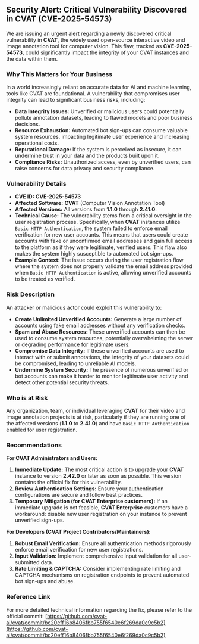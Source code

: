 ## Security Alert: Critical Vulnerability Discovered in CVAT (CVE-2025-54573)

We are issuing an urgent alert regarding a newly discovered critical vulnerability in **CVAT**, the widely used open-source interactive video and image annotation tool for computer vision. This flaw, tracked as **CVE-2025-54573**, could significantly impact the integrity of your CVAT instances and the data within them.

### Why This Matters for Your Business

In a world increasingly reliant on accurate data for AI and machine learning, tools like CVAT are foundational. A vulnerability that compromises user integrity can lead to significant business risks, including:
*   **Data Integrity Issues:** Unverified or malicious users could potentially pollute annotation datasets, leading to flawed models and poor business decisions.
*   **Resource Exhaustion:** Automated bot sign-ups can consume valuable system resources, impacting legitimate user experience and increasing operational costs.
*   **Reputational Damage:** If the system is perceived as insecure, it can undermine trust in your data and the products built upon it.
*   **Compliance Risks:** Unauthorized access, even by unverified users, can raise concerns for data privacy and security compliance.

### Vulnerability Details

*   **CVE ID:** **CVE-2025-54573**
*   **Affected Software:** **CVAT** (Computer Vision Annotation Tool)
*   **Affected Versions:** All versions from **1.1.0** through **2.41.0**.
*   **Technical Cause:** The vulnerability stems from a critical oversight in the user registration process. Specifically, when **CVAT** instances utilize `Basic HTTP Authentication`, the system failed to enforce email verification for new user accounts. This means that users could create accounts with fake or unconfirmed email addresses and gain full access to the platform as if they were legitimate, verified users. This flaw also makes the system highly susceptible to automated bot sign-ups.
*   **Example Context:** The issue occurs during the user registration flow where the system does not properly validate the email address provided when `Basic HTTP Authentication` is active, allowing unverified accounts to be treated as verified.

### Risk Description

An attacker or malicious actor could exploit this vulnerability to:
*   **Create Unlimited Unverified Accounts:** Generate a large number of accounts using fake email addresses without any verification checks.
*   **Spam and Abuse Resources:** These unverified accounts can then be used to consume system resources, potentially overwhelming the server or degrading performance for legitimate users.
*   **Compromise Data Integrity:** If these unverified accounts are used to interact with or submit annotations, the integrity of your datasets could be compromised, leading to unreliable AI models.
*   **Undermine System Security:** The presence of numerous unverified or bot accounts can make it harder to monitor legitimate user activity and detect other potential security threats.

### Who is at Risk

Any organization, team, or individual leveraging **CVAT** for their video and image annotation projects is at risk, particularly if they are running one of the affected versions (**1.1.0** to **2.41.0**) and have `Basic HTTP Authentication` enabled for user registration.

### Recommendations

**For CVAT Administrators and Users:**

1.  **Immediate Update:** The most critical action is to upgrade your **CVAT** instance to version **2.42.0** or later as soon as possible. This version contains the official fix for this vulnerability.
2.  **Review Authentication Settings:** Ensure your authentication configurations are secure and follow best practices.
3.  **Temporary Mitigation (for CVAT Enterprise customers):** If an immediate upgrade is not feasible, **CVAT Enterprise** customers have a workaround: disable new user registration on your instance to prevent unverified sign-ups.

**For Developers (CVAT Project Contributors/Maintainers):**

1.  **Robust Email Verification:** Ensure all authentication methods rigorously enforce email verification for new user registrations.
2.  **Input Validation:** Implement comprehensive input validation for all user-submitted data.
3.  **Rate Limiting & CAPTCHA:** Consider implementing rate limiting and CAPTCHA mechanisms on registration endpoints to prevent automated bot sign-ups and abuse.

### Reference Link

For more detailed technical information regarding the fix, please refer to the official commit:
[https://github.com/cvat-ai/cvat/commit/bc20eff16b8406fbb755f6540e6f269da0c9c5b2](https://github.com/cvat-ai/cvat/commit/bc20eff16b8406fbb755f6540e6f269da0c9c5b2)